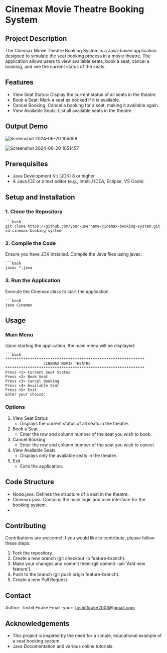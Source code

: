 # Cinemax Movie Theatre Booking System

## Project Description

The Cinemax Movie Theatre Booking System is a Java-based application designed to simulate the seat booking process in a movie theatre. The application allows users to view available seats, book a seat, cancel a booking, and see the current status of the seats.

## Features

- View Seat Status: Display the current status of all seats in the theatre.
- Book a Seat: Mark a seat as booked if it is available.
- Cancel Booking: Cancel a booking for a seat, making it available again.
- View Available Seats: List all available seats in the theatre.

## Output Demo
![Screenshot 2024-06-20 105058](https://github.com/toshit111/Theater-Ticket-Booking-DSA-Based-/assets/142931155/c51a0eaf-7519-4dc0-80f4-f54375cad361)

![Screenshot 2024-06-20 1051457](https://github.com/toshit111/Theater-Ticket-Booking-DSA-Based-/assets/142931155/0602d55e-3f2c-4db7-9c54-7ab986b9b5cf)


## Prerequisites

- Java Development Kit (JDK) 8 or higher
- A Java IDE or a text editor (e.g., IntelliJ IDEA, Eclipse, VS Code)

## Setup and Installation

### 1. Clone the Repository
    ```bash
    git clone https://github.com/your-username/cinemax-booking-system.git
    cd cinemax-booking-system

### 2. Compile the Code
Ensure you have JDK installed. Compile the Java files using javac.

    ```bash
    javac *.java
    
### 3. Run the Application
Execute the Cinemax class to start the application.

    ```bash
    java Cinemax

## Usage

### Main Menu
Upon starting the application, the main menu will be displayed:

    ```bash
    **************************************************************
                     CINEMAX MOVIE THEATRE
    **************************************************************
    Press <1> Current Seat Status
    Press <2> Book Seat
    Press <3> Cancel Booking
    Press <4> Available Seat
    Press <5> Exit
    Enter your choice: 

### Options

1. View Seat Status
     - Displays the current status of all seats in the theatre.
2. Book a Seat
     - Enter the row and column number of the seat you wish to book.
3. Cancel Booking
     - Enter the row and column number of the seat you wish to cancel.
4. View Available Seats
     - Displays only the available seats in the theatre.
5. Exit
     - Exits the application.


## Code Structure
- Node.java: Defines the structure of a seat in the theatre.
- Cinemax.java: Contains the main logic and user interface for the booking system.
- 
## Contributing
Contributions are welcome! If you would like to contribute, please follow these steps:

1. Fork the repository.
2. Create a new branch (git checkout -b feature-branch).
3. Make your changes and commit them (git commit -am 'Add new feature').
4. Push to the branch (git push origin feature-branch).
5. Create a new Pull Request.


## Contact
Author: Toshit Firake
Email: your- toshitfirake2003@gmail.com

## Acknowledgements
- This project is inspired by the need for a simple, educational example of a seat booking system.
- Java Documentation and various online tutorials.
